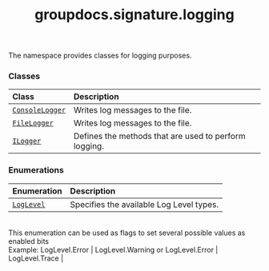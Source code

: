 ﻿---
title: groupdocs.signature.logging
second_title: GroupDocs.Signature for Python via .NET API References
description: 
type: docs
url: /python-net/groupdocs.signature.logging/
is_root: false
weight: 10
---

The namespace provides classes for logging purposes.

### Classes
| Class | Description |
| :- | :- |
| [`ConsoleLogger`](/signature/python-net/groupdocs.signature.logging/consolelogger) | Writes log messages to the file. |
| [`FileLogger`](/signature/python-net/groupdocs.signature.logging/filelogger) | Writes log messages to the file. |
| [`ILogger`](/signature/python-net/groupdocs.signature.logging/ilogger) | Defines the methods that are used to perform logging. |


### Enumerations
| Enumeration | Description |
| :- | :- |
| [`LogLevel`](/signature/python-net/groupdocs.signature.logging/loglevel) | Specifies the available Log Level types. <br/>This enumeration can be used as flags to set several possible values as enabled bits<br/>Example: LogLevel.Error \| LogLevel.Warning or LogLevel.Error \| LogLevel.Trace |


